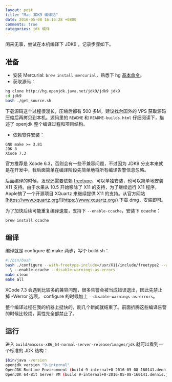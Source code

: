 ```yaml
---
layout: post
title: "Mac JDK9 编译记"
date: 2016-05-08 16:16:28 +0800
comments: true
categories: jdk 编译
---
```


闲来无事，尝试在本机编译下 JDK9 ，记录步骤如下。

## 准备

* 安装 Mercurial: `brew install mercurial`，熟悉下 hg [基本命令](https://www.mercurial-scm.org/wiki/BeginnersGuides)。
* 获取源码：

```sh
hg clone http://hg.openjdk.java.net/jdk9/jdk9 jdk9
cd jdk9
bash ./get_source.sh
```

下载源码这个过程很漫长，压缩后都有 500 多M，建议找台国外的 VPS 获取源码压缩后再拷贝到本机。源码里的 `README` 和 `README-builds.html` 仔细阅读下，描述了 openjdk 整个编译过程和项目结构。

* 依赖软件安装：

```
GNU make >= 3.81
JDK 8
XCode 7.3
```

官方推荐是 Xcode 6.3，否则会有一些不兼容问题，不过因为 JDK9 分支本来就是在开发中，我后面简单在编译阶段先简单地将所有编译告警信息忽略。

后面编译的时候，发现还需要依赖 [freetype](http://www.freetype.org/)，可以单独安装，也可以简单地安装 X11 支持。由于水果从 10.5 开始移除了 X11 的支持，为了继续运行 X11 程序，Apple搞了一个开源项目 XQuartz 来继续提供 X11 的支持。从官方网站 [https://www.xquartz.org/](https://www.xquartz.org/) 下载 dmg，安装即可。

为了加快后续可能重复编译速度，支持下 `--enable-ccache`，安装下 ccache：

```sh
brew install ccache
```

## 编译

编译就是 configure 和 make 两步，写个 build.sh：

```sh
#!/bin/bash
bash ./configure --with-freetype-include=/usr/X11/include/freetype2 --with-freetype-lib=/usr/X11/lib 
  \ --enable-ccache --disable-warnings-as-errors
make clean
make all
```

XCode 7.3 会遇到比较多的兼容问题，很多告警会被当成错误退出，因此先禁止掉 -Werror 选项， configure 的时候加上 `--disable-warnings-as-errors`。

整个编译过程在我的机器上挺快的，刷几个新闻就结束了。前面折腾这些编译告警的时候比较烦，索性先全部禁止了。

## 运行

进入 `build/macosx-x86_64-normal-server-release/images/jdk` 就可以看到一个标准的 JDK 结构：

```sh
$bin/java -version
openjdk version "9-internal"
OpenJDK Runtime Environment (build 9-internal+0-2016-05-08-160141.dennis.jdk9)
OpenJDK 64-Bit Server VM (build 9-internal+0-2016-05-08-160141.dennis.jdk9, mixed mode)
```




